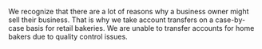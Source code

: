 We recognize that there are a lot of reasons why a business owner might sell their business.  That is why we take account transfers on a case-by-case basis for retail bakeries.  We are unable to transfer accounts for home bakers due to quality control issues.
